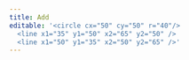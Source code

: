 ```yaml
---
title: Add
editable: '<circle cx="50" cy="50" r="40"/>
  <line x1="35" y1="50" x2="65" y2="50" />
  <line x1="50" y1="35" x2="50" y2="65" />'
---
```

